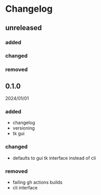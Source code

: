 # Changelog

## unreleased

### added

### changed

### removed

## 0.1.0
2024/01/01

### added
- changelog
- versioning
- tk gui

### changed
- defaults to gui tk interface instead of cli

### removed
- failing gh actions builds
- cli interface
